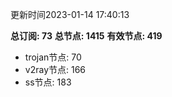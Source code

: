 更新时间2023-01-14 17:40:13

**总订阅: 73**
**总节点: 1415**
**有效节点: 419**
- trojan节点: 70
- v2ray节点: 166
- ss节点: 183
